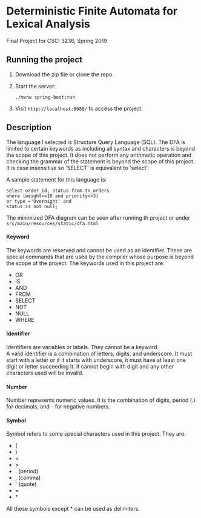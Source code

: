 # Deterministic Finite Automata for Lexical Analysis
Final Project for CSCI 3236, Spring 2019
 
## Running the project
1. Download the zip file or clone the repo.
2. Start the server:
        
       ./mvnw spring-boot:run
        
3.  Visit `http://localhost:8080/` to access the project.

## Description
The language I selected is Structure Query Language (SQL). The DFA is limited to certain keywords
as including all syntax and characters is beyond the scope of this project. It does not perform any arithmetic operation
and checking the grammar of the statement is beyond the scope of this project.
It is case insensitive so 'SELECT' is equivalent to 'select'. <br>

A sample statement for this language is: 

    select order_id, status from tn_orders 
    where (weight<=10 and priority<>3) 
    or type ='Overnight' and
    status is not null;

The minimized DFA diagram can be seen after running th project or under `src/main/resources/static/dfa.html`

#### Keyword
The keywords are reserved and cannot be used as an identifier. These are special commands that are used by
the compiler whose purpose is beyond the scope of the project. The keywords used in this project are:
 
* OR
* IS
* AND
* FROM
* SELECT
* NOT
* NULL
* WHERE

#### Identifier
Identifiers are variables or labels. They cannot be a keyword. <br>
A valid identifier is a combination of letters, digits, and underscore. It must start with a letter or if it
starts with underscore, it must have at least one digit or letter succeeding it. It cannot begin with digit
and any other characters used will be invalid.


#### Number
Number represents numeric values. It is the combination of digits, period (.) for decimals, and - for
negative numbers.

#### Symbol
Symbol refers to some special characters used in this project. They are:
* (
* )
* &lt;
* &gt;
* . (period)
* , (comma)
* ' (quote)
* =
* \*

All these symbols except * can be used as delimiters.
 
